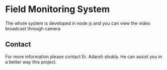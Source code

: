 # Field Monitoring System 

The whole system is developed in node js and you can view the video broadcast through camera


## Contact

For more information please contact Er. Adarsh shukla. 
He can assist you in a better way this project.


